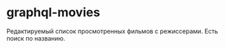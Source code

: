 # graphql-movies

Редактируемый список просмотренных фильмов с режиссерами.
Есть поиск по названию.
